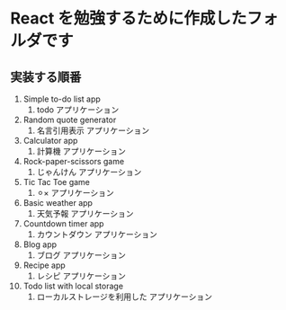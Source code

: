 # React を勉強するために作成したフォルダです

## 実装する順番

1. Simple to-do list app
   1. todo アプリケーション
1. Random quote generator
   1. 名言引用表示 アプリケーション
1. Calculator app
   1. 計算機 アプリケーション
1. Rock-paper-scissors game
   1. じゃんけん アプリケーション
1. Tic Tac Toe game
   1. ⚪︎× アプリケーション
1. Basic weather app
   1. 天気予報 アプリケーション
1. Countdown timer app
   1. カウントダウン アプリケーション
1. Blog app
   1. ブログ アプリケーション
1. Recipe app
   1. レシピ アプリケーション
1. Todo list with local storage
   1. ローカルストレージを利用した アプリケーション
